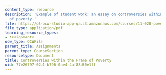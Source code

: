 ```yaml
---
content_type: resource
description: 'Example of student work: an essay on controversies within the frame
  of poverty.'
file: https://ol-ocw-studio-app-qa.s3.amazonaws.com/courses/11-020-poverty-public-policy-and-controversy-fall-2003/77e2679702b1b7960ae44af88d30e1ff_contro_frame_poverty.pdf
file_type: application/pdf
learning_resource_types:
- Assignments
ocw_type: OCWFile
parent_title: Assignments
parent_type: CourseSection
resourcetype: Document
title: Controversies within the Frame of Poverty
uid: 77e26797-02b1-b796-0ae4-4af88d30e1ff
---
```

